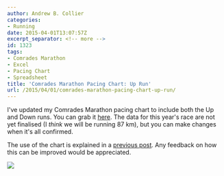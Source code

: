 ```yaml
---
author: Andrew B. Collier
categories:
- Running
date: 2015-04-01T13:07:57Z
excerpt_separator: <!-- more -->
id: 1323
tags:
- Comrades Marathon
- Excel
- Pacing Chart
- Spreadsheet
title: 'Comrades Marathon Pacing Chart: Up Run'
url: /2015/04/01/comrades-marathon-pacing-chart-up-run/
---
```


I've updated my Comrades Marathon pacing chart to include both the Up and Down runs. You can grab it [here](http://162.243.184.248/wp-content/uploads/2015/04/comrades-pacing.xlsx). The data for this year's race are not yet finalised (I _think_ we will be running 87 km), but you can make changes when it's all confirmed.

<!--more-->

The use of the chart is explained in a [previous post](http://www.exegetic.biz/blog/2014/05/personalised-comrades-marathon-pacing-chart/). Any feedback on how this can be improved would be appreciated.

<img src="{{ site.baseurl }}/static/img/2015/04/comrades-pacing-2015.png">
